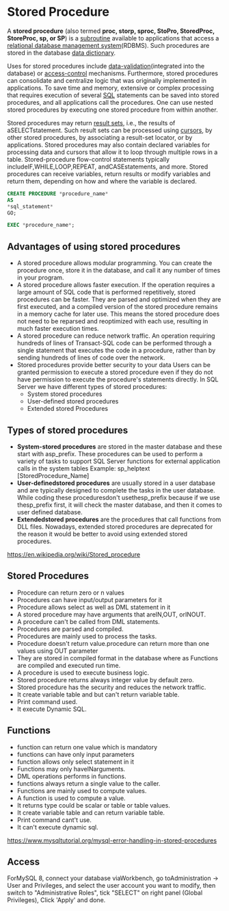 # Stored Procedure

A **stored procedure** (also termed **proc, storp, sproc, StoPro, StoredProc, StoreProc, sp, or SP**) is a [subroutine](https://en.wikipedia.org/wiki/Subroutine) available to applications that access a [relational database management system](https://en.wikipedia.org/wiki/Relational_database_management_system)(RDBMS). Such procedures are stored in the database [data dictionary](https://en.wikipedia.org/wiki/Data_dictionary).

Uses for stored procedures include [data-validation](https://en.wikipedia.org/wiki/Data_validation)(integrated into the database) or [access-control](https://en.wikipedia.org/wiki/Access_control) mechanisms. Furthermore, stored procedures can consolidate and centralize logic that was originally implemented in applications. To save time and memory, extensive or complex processing that requires execution of several [SQL](https://en.wikipedia.org/wiki/SQL) statements can be saved into stored procedures, and all applications call the procedures. One can use nested stored procedures by executing one stored procedure from within another.

Stored procedures may return [result sets](https://en.wikipedia.org/wiki/Result_set), i.e., the results of aSELECTstatement. Such result sets can be processed using [cursors](https://en.wikipedia.org/wiki/Cursor_(databases)), by other stored procedures, by associating a result-set locator, or by applications. Stored procedures may also contain declared variables for processing data and cursors that allow it to loop through multiple rows in a table. Stored-procedure flow-control statements typically includeIF,WHILE,LOOP,REPEAT, andCASEstatements, and more. Stored procedures can receive variables, return results or modify variables and return them, depending on how and where the variable is declared.

```sql
CREATE PROCEDURE *procedure_name*
AS
*sql_statement*
GO;

EXEC *procedure_name*;
```

## Advantages of using stored procedures

- A stored procedure allows modular programming.
    You can create the procedure once, store it in the database, and call it any number of times in your program.
- A stored procedure allows faster execution.
    If the operation requires a large amount of SQL code that is performed repetitively, stored procedures can be faster. They are parsed and optimized when they are first executed, and a compiled version of the stored procedure remains in a memory cache for later use. This means the stored procedure does not need to be reparsed and reoptimized with each use, resulting in much faster execution times.
- A stored procedure can reduce network traffic.
    An operation requiring hundreds of lines of Transact-SQL code can be performed through a single statement that executes the code in a procedure, rather than by sending hundreds of lines of code over the network.
- Stored procedures provide better security to your data
    Users can be granted permission to execute a stored procedure even if they do not have permission to execute the procedure's statements directly.
    In SQL Server we have different types of stored procedures:
    - System stored procedures
    - User-defined stored procedures
    - Extended stored Procedures

## Types of stored procedures

- **System-stored procedures** are stored in the master database and these start with asp_prefix. These procedures can be used to perform a variety of tasks to support SQL Server functions for external application calls in the system tables
    Example: sp_helptext [StoredProcedure_Name]
- **User-definedstored procedures** are usually stored in a user database and are typically designed to complete the tasks in the user database. While coding these proceduresdon't usethesp_prefix because if we use thesp_prefix first, it will check the master database, and then it comes to user defined database.
- **Extendedstored procedures** are the procedures that call functions from DLL files. Nowadays, extended stored procedures are deprecated for the reason it would be better to avoid using extended stored procedures.

https://en.wikipedia.org/wiki/Stored_procedure

## Stored Procedures

- Procedure can return zero or n values
- Procedures can have input/output parameters for it
- Procedure allows select as well as DML statement in it
- A stored procedure may have arguments that areIN,OUT, orINOUT.
- A procedure can't be called from DML statements.
- Procedures are parsed and compiled.
- Procedures are mainly used to process the tasks.
- Procedure doesn't return value.procedure can return more than one values using OUT parameter
- They are stored in compiled format in the database where as Functions are compiled and executed run time.
- A procedure is used to execute business logic.
- Stored procedure returns always integer value by default zero.
- Stored procedure has the security and reduces the network traffic.
- It create variable table and but can't return variable table.
- Print command used.
- It execute Dynamic SQL.

## Functions

- function can return one value which is mandatory
- functions can have only input parameters
- function allows only select statement in it
- Functions may only haveINarguments.
- DML operations performs in functions.
- functions always return a single value to the caller.
- Functions are mainly used to compute values.
- A function is used to compute a value.
- It returns type could be scalar or table or table values.
- It create variable table and can return variable table.
- Print command cant't use.
- It can't execute dynamic sql.

https://www.mysqltutorial.org/mysql-error-handling-in-stored-procedures

## Access

ForMySQL 8, connect your database viaWorkbench, go toAdministration -> User and Privileges, and select the user account you want to modify, then switch to "Administrative Roles", tick "SELECT" on right panel (Global Privileges), Click 'Apply' and done.
